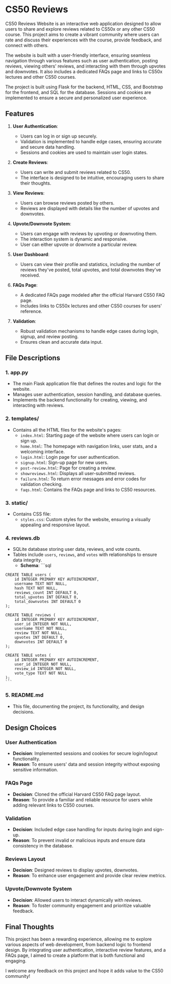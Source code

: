 # CS50 Reviews
CS50 Reviews Website is an interactive web application designed to allow users to share and explore reviews related to CS50x or any other CS50 course. This project aims to create a vibrant community where users can rate and discuss their experiences with the course, provide feedback, and connect with others.

The website is built with a user-friendly interface, ensuring seamless navigation through various features such as user authentication, posting reviews, viewing others' reviews, and interacting with them through upvotes and downvotes. It also includes a dedicated FAQs page and links to CS50x lectures and other CS50 courses.

The project is built using Flask for the backend, HTML, CSS, and Bootstrap for the frontend, and SQL for the database. Sessions and cookies are implemented to ensure a secure and personalized user experience.

## Features

1. **User Authentication**:
    - Users can log in or sign up securely.
    - Validation is implemented to handle edge cases, ensuring accurate and secure data handling.
    - Sessions and cookies are used to maintain user login states.

2. **Create Reviews**:
    - Users can write and submit reviews related to CS50.
    - The interface is designed to be intuitive, encouraging users to share their thoughts.

3. **View Reviews**:
    - Users can browse reviews posted by others.
    - Reviews are displayed with details like the number of upvotes and downvotes.

4. **Upvote/Downvote System**:
    - Users can engage with reviews by upvoting or downvoting them.
    - The interaction system is dynamic and responsive.
    - User can either upvote or downvote a particular review.

5. **User Dashboard**:
    - Users can view their profile and statistics, including the number of reviews they've posted, total upvotes, and total downvotes they've received.

6. **FAQs Page**:
    - A dedicated FAQs page modeled after the official Harvard CS50 FAQ page.
    - Includes links to CS50x lectures and other CS50 courses for users' reference.

7. **Validation**:
    - Robust validation mechanisms to handle edge cases during login, signup, and review posting.
    - Ensures clean and accurate data input.

## File Descriptions

### 1. **app.py**
   - The main Flask application file that defines the routes and logic for the website.
   - Manages user authentication, session handling, and database queries.
   - Implements the backend functionality for creating, viewing, and interacting with reviews.

### 2. **templates/**
   - Contains all the HTML files for the website's pages:
     - `index.html`: Starting page of the website where users can login or sign up.
     - `home.html`: The homepage with navigation links, user stats, and a welcoming interface.
     - `login.html`: Login page for user authentication.
     - `signup.html`: Sign-up page for new users.
     - `post-review.html`: Page for creating a review.
     - `showreviews.html`: Displays all user-submitted reviews.
     - `failure.html`: To return error messages and error codes for validation checking.
     - `faqs.html`: Contains the FAQs page and links to CS50 resources.

### 3. **static/**
   - Contains CSS file:
     - `styles.css`: Custom styles for the website, ensuring a visually appealing and responsive layout.

### 4. **reviews.db**
   - SQLite database storing user data, reviews, and vote counts.
   - Tables include `users`, `reviews`, and `votes` with relationships to ensure data integrity.
     - **Schema**:
    ```sql

    CREATE TABLE users (
        id INTEGER PRIMARY KEY AUTOINCREMENT,
        username TEXT NOT NULL,
        hash TEXT NOT NULL,
        reviews_count INT DEFAULT 0,
        total_upvotes INT DEFAULT 0,
        total_downvotes INT DEFAULT 0
    );

    CREATE TABLE reviews (
        id INTEGER PRIMARY KEY AUTOINCREMENT,
        user_id INTEGER NOT NULL,
        username TEXT NOT NULL,
        review TEXT NOT NULL,
        upvotes INT DEFAULT 0,
        downvotes INT DEFAULT 0
    );

    CREATE TABLE votes (
        id INTEGER PRIMARY KEY AUTOINCREMENT,
        user_id INTEGER NOT NULL,
        review_id INTEGER NOT NULL,
        vote_type TEXT NOT NULL
    );
    ```

### 5. **README.md**
   - This file, documenting the project, its functionality, and design decisions.

## Design Choices

### User Authentication
- **Decision**: Implemented sessions and cookies for secure login/logout functionality.
- **Reason**: To ensure users' data and session integrity without exposing sensitive information.

### FAQs Page
- **Decision**: Cloned the official Harvard CS50 FAQ page layout.
- **Reason**: To provide a familiar and reliable resource for users while adding relevant links to CS50 courses.

### Validation
- **Decision**: Included edge case handling for inputs during login and sign-up.
- **Reason**: To prevent invalid or malicious inputs and ensure data consistency in the database.

### Reviews Layout
- **Decision**: Designed reviews to display upvotes, downvotes.
- **Reason**: To enhance user engagement and provide clear review metrics.

### Upvote/Downvote System
- **Decision**: Allowed users to interact dynamically with reviews.
- **Reason**: To foster community engagement and prioritize valuable feedback.

## Final Thoughts

This project has been a rewarding experience, allowing me to explore various aspects of web development, from backend logic to frontend design. By integrating user authentication, interactive review features, and a FAQs page, I aimed to create a platform that is both functional and engaging.

I welcome any feedback on this project and hope it adds value to the CS50 community!
